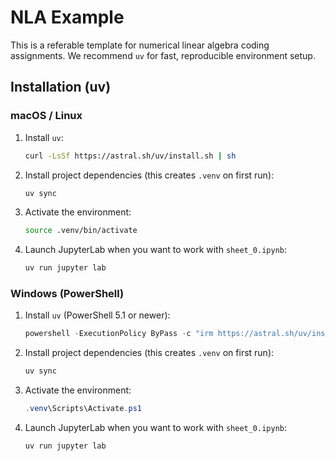 # NLA Example

This is a referable template for numerical linear algebra coding assignments. We recommend `uv` for fast, reproducible environment setup.

## Installation (uv)

### macOS / Linux

1. Install `uv`:
	```sh
	curl -LsSf https://astral.sh/uv/install.sh | sh
	```
2. Install project dependencies (this creates `.venv` on first run):
	```sh
	uv sync
	```
3. Activate the environment:
	```sh
	source .venv/bin/activate
	```
4. Launch JupyterLab when you want to work with `sheet_0.ipynb`:
	```sh
	uv run jupyter lab
	```

### Windows (PowerShell)

1. Install `uv` (PowerShell 5.1 or newer):
	```powershell
	powershell -ExecutionPolicy ByPass -c "irm https://astral.sh/uv/install.ps1 | iex"
	```
2. Install project dependencies (this creates `.venv` on first run):
	```powershell
	uv sync
	```
3. Activate the environment:
	```powershell
	.venv\Scripts\Activate.ps1
	```
4. Launch JupyterLab when you want to work with `sheet_0.ipynb`:
	```powershell
	uv run jupyter lab
	```

